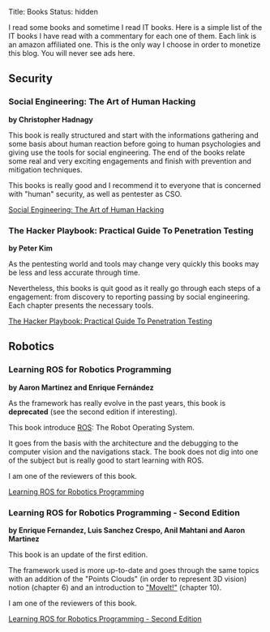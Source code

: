 Title: Books
Status: hidden

I read some books and sometime I read IT books.
Here is a simple list of the IT books I have read with a commentary for each one
of them.
Each link is an amazon affiliated one. This is the only way I choose in order to
monetize this blog. You will never see ads here.

## Security

### Social Engineering: The Art of Human Hacking
**by Christopher Hadnagy**

This book is really structured and start with the informations gathering and some
basis about human reaction before going to human psychologies and giving use the
tools for social engineering. The end of the books relate some real and very
exciting engagements and finish with prevention and mitigation techniques.

This books is really good and I recommend it to everyone that is concerned with
"human" security, as well as pentester as CSO.

<a href="http://www.amazon.com/gp/product/0470639539/ref=as_li_tl?ie=UTF8&camp=1789&creative=9325&creativeASIN=0470639539&linkCode=as2&tag=maggickslogs-20&linkId=BXYJFG3XVAPPHWZN">Social Engineering: The Art of Human Hacking</a><img src="http://ir-na.amazon-adsystem.com/e/ir?t=maggickslogs-20&l=as2&o=1&a=0470639539" width="1" height="1" border="0" alt="" style="border:none !important; margin:0px !important;" />

### The Hacker Playbook: Practical Guide To Penetration Testing
**by Peter Kim**

As the pentesting world and tools may change very quickly this books may be less
and less accurate through time.

Nevertheless, this books is quit good as it really go through each steps of a
engagement: from discovery to reporting passing by social engineering. Each
chapter presents the necessary tools.

<a href="http://www.amazon.com/gp/product/B00J5S9OPU/ref=as_li_tl?ie=UTF8&camp=1789&creative=9325&creativeASIN=B00J5S9OPU&linkCode=as2&tag=maggickslogs-20&linkId=LGHNVMBYCFT7NGJJ">The Hacker Playbook: Practical Guide To Penetration Testing</a><img src="http://ir-na.amazon-adsystem.com/e/ir?t=maggickslogs-20&l=as2&o=1&a=B00J5S9OPU" width="1" height="1" border="0" alt="" style="border:none !important; margin:0px !important;" />

## Robotics

### Learning ROS for Robotics Programming
**by Aaron Martinez and Enrique Fernández**

As the framework has really evolve in the past years, this book is
**deprecated** (see the second edition if interesting).

This book introduce [ROS](http://www.ros.org/): The Robot Operating System.

It goes from the basis with the architecture and the debugging to the computer
vision and the navigations stack.
The book does not dig into one of the subject but is really good to start
learning with ROS.

I am one of the reviewers of this book.


<a href="http://www.amazon.com/gp/product/1782161449/ref=as_li_tl?ie=UTF8&camp=1789&creative=9325&creativeASIN=1782161449&linkCode=as2&tag=maggickslogs-20&linkId=JNGPN5WJWTGY5ACZ">Learning ROS for Robotics Programming</a><img src="http://ir-na.amazon-adsystem.com/e/ir?t=maggickslogs-20&l=as2&o=1&a=1782161449" width="1" height="1" border="0" alt="" style="border:none !important; margin:0px !important;" />

### Learning ROS for Robotics Programming - Second Edition
**by Enrique Fernandez, Luis Sanchez Crespo, Anil Mahtani and Aaron Martinez**

This book is an update of the first edition.

The framework used is more up-to-date and goes through the same topics with an
addition of the "Points Clouds" (in order to represent 3D vision) notion
(chapter 6) and an introduction to ["MoveIt!"](http://moveit.ros.org/)
(chapter 10).

I am one of the reviewers of this book.

<a href="http://www.amazon.com/gp/product/1783987588/ref=as_li_tl?ie=UTF8&camp=1789&creative=9325&creativeASIN=1783987588&linkCode=as2&tag=maggickslogs-20&linkId=ZDPJJK3SXSGAA76H">Learning ROS for Robotics Programming - Second Edition</a><img src="http://ir-na.amazon-adsystem.com/e/ir?t=maggickslogs-20&l=as2&o=1&a=1783987588" width="1" height="1" border="0" alt="" style="border:none !important; margin:0px !important;" />
